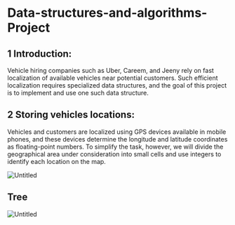 # Data-structures-and-algorithms-Project

## 1 Introduction:

Vehicle hiring companies such as Uber, Careem, and Jeeny rely on fast localization of available vehicles near potential
customers. Such efficient localization requires specialized data structures, and the goal of this project is to implement
and use one such data structure.


## 2 Storing vehicles locations:

Vehicles and customers are localized using GPS devices available in mobile phones, and these devices determine
the longitude and latitude coordinates as floating-point numbers. To simplify the task, however, we will divide the
geographical area under consideration into small cells and use integers to identify each location on the map.

![Untitled](https://user-images.githubusercontent.com/65503195/207813987-33838263-2eee-4dce-a5c0-64f3848218f0.png)



## Tree 

![Untitled](https://user-images.githubusercontent.com/65503195/207813761-d555aafe-f977-4c66-9838-6936e09d5367.png)


